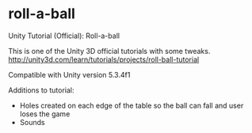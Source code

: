 # roll-a-ball
Unity Tutorial (Official): Roll-a-ball

This is one of the Unity 3D official tutorials with some tweaks.  
http://unity3d.com/learn/tutorials/projects/roll-ball-tutorial

Compatible with Unity version 5.3.4f1

Additions to tutorial:
- Holes created on each edge of the table so the ball can fall and user loses the game
- Sounds
